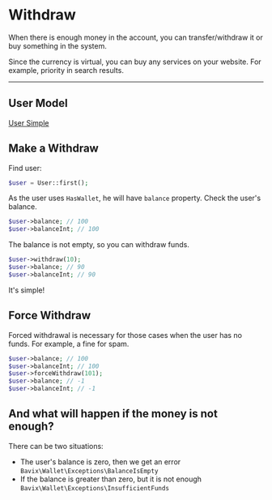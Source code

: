 # Withdraw

When there is enough money in the account, you can transfer/withdraw 
it or buy something in the system.

Since the currency is virtual, you can buy any services on your website. 
For example, priority in search results.

---

## User Model

[User Simple](_include/models/user_simple.md ':include')

## Make a Withdraw

Find user:

```php
$user = User::first(); 
```

As the user uses `HasWallet`, he will have `balance` property. 
Check the user's balance.

```php
$user->balance; // 100
$user->balanceInt; // 100
```

The balance is not empty, so you can withdraw funds.

```php
$user->withdraw(10); 
$user->balance; // 90
$user->balanceInt; // 90
```

It's simple!

## Force Withdraw

Forced withdrawal is necessary for those cases when 
the user has no funds. For example, a fine for spam.

```php
$user->balance; // 100
$user->balanceInt; // 100
$user->forceWithdraw(101);
$user->balance; // -1
$user->balanceInt; // -1
```

## And what will happen if the money is not enough?

There can be two situations:

- The user's balance is zero, then we get an error
`Bavix\Wallet\Exceptions\BalanceIsEmpty`
- If the balance is greater than zero, but it is not enough
`Bavix\Wallet\Exceptions\InsufficientFunds`
